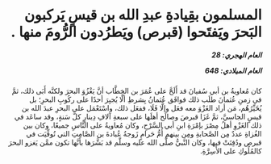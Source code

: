 <h1 dir="rtl">المسلمون بقِيادةِ عبدِ الله بن قيسٍ يَركبون البَحرَ ويَفتَحوا (قبرص) ويَطرُدون الرُّومَ منها  .</h1>

<h5 dir="rtl">العام الهجري:  28

العام الميلادي: 648

</h5>

<p dir="rtl">كان مُعاويةُ بن أبي سُفيانَ قد أَلَحَّ على عُمَرَ بن الخطَّاب أنَّ يَغْزُوَ البحرَ ولكنَّه أَبَى ذلك، ثمَّ في زمنِ عُثمانَ طلَب ذلك فوافَق عُثمانُ بِشرطِ ألَّا يُجبِرَ أحدًا على ركُوبِ البحرِ؛ بل يُخَيِّرُهُم، مَن أراد الغَزْوَ معه فعَل وإلَّا فَلَا، ففعَل ذلك، واسْتَعْمَل على البحرِ عبدَ الله بن قيسٍ الجاسيَّ، ثمَّ غَزَا قبرصَ وصالَح أهلَها على سبعةِ آلافِ دِينارٍ كلَّ سَنةٍ، وقد ساعَد في ذلك الغَزْوِ أهلُ مِصْرَ بإمْرَةِ ابنِ أبي السَّرْحِ، وكان مُعاويةُ على النَّاسِ جميعًا، وكان بين الغُزاةِ عددٌ مِن الصَّحابةِ ومِن بينهم أُمُّ حَرامٍ زَوجةُ عُبادةَ بن الصَّامِتِ التي تُوفِّيَت في قبرص ودُفِنَتْ فيها، وكان النَّبيُّ صلَّى الله عليه وسلَّم قد بَشَّرَها بأنَّها تكون ممَّن يَغزو البحرَ كالمُلُوكِ على الأَسِرَّةِ.</p></br>

